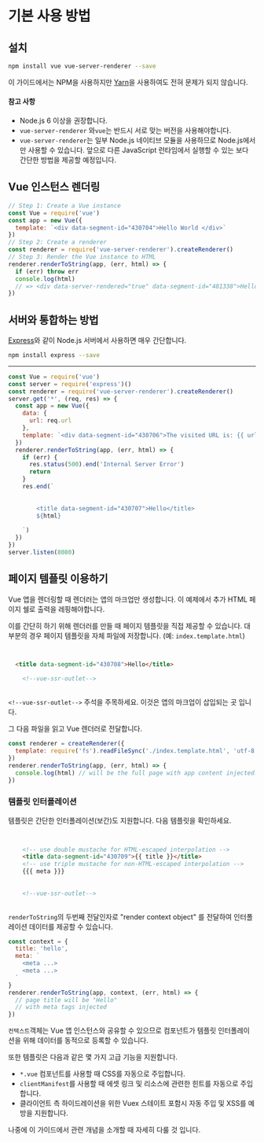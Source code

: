 # 기본 사용 방법

## 설치

```bash
npm install vue vue-server-renderer --save
```

이 가이드에서는 NPM을 사용하지만 [Yarn](https://yarnpkg.com/en/)을 사용하여도 전혀 문제가 되지 않습니다.

#### 참고 사항

- Node.js 6 이상을 권장합니다.
- `vue-server-renderer` 와`vue`는 반드시 서로 맞는 버전을 사용해야합니다.
- `vue-server-renderer`는 일부 Node.js 네이티브 모듈을 사용하므로 Node.js에서만 사용할 수 있습니다. 앞으로 다른 JavaScript 런타임에서 실행할 수 있는 보다 간단한 방법을 제공할 예정입니다.

## Vue 인스턴스 렌더링

```js
// Step 1: Create a Vue instance
const Vue = require('vue')
const app = new Vue({
  template: `<div data-segment-id="430704">Hello World </div>`
})
// Step 2: Create a renderer
const renderer = require('vue-server-renderer').createRenderer()
// Step 3: Render the Vue instance to HTML
renderer.renderToString(app, (err, html) => {
  if (err) throw err
  console.log(html)
  // => <div data-server-rendered="true" data-segment-id="481338">Hello World </div>
})
```

## 서버와 통합하는 방법

[Express](https://expressjs.com/)와 같이 Node.js 서버에서 사용하면 매우 간단합니다.

```bash
npm install express --save
```

---

```js
const Vue = require('vue')
const server = require('express')()
const renderer = require('vue-server-renderer').createRenderer()
server.get('*', (req, res) => {
  const app = new Vue({
    data: {
      url: req.url
    },
    template: `<div data-segment-id="430706">The visited URL is: {{ url }}</div>`
  })
  renderer.renderToString(app, (err, html) => {
    if (err) {
      res.status(500).end('Internal Server Error')
      return
    }
    res.end(`
      
      
        <title data-segment-id="430707">Hello</title>
        ${html}
      
    `)
  })
})
server.listen(8080)
```

## 페이지 템플릿 이용하기

Vue 앱을 렌더링할 때 렌더러는 앱의 마크업만 생성합니다. 이 예제에서 추가 HTML 페이지 쉘로 출력을 레핑해야합니다.

이를 간단히 하기 위해 렌더러를 만들 때 페이지 템플릿을 직접 제공할 수 있습니다. 대부분의 경우 페이지 템플릿을 자체 파일에 저장합니다. (예: `index.template.html`) 

```html


  <title data-segment-id="430708">Hello</title>
  
    <!--vue-ssr-outlet-->
  

```

`<!--vue-ssr-outlet-->` 주석을 주목하세요. 이것은 앱의 마크업이 삽입되는 곳 입니다.

그 다음 파일을 읽고 Vue 렌더러로 전달합니다.

```js
const renderer = createRenderer({
  template: require('fs').readFileSync('./index.template.html', 'utf-8')
})
renderer.renderToString(app, (err, html) => {
  console.log(html) // will be the full page with app content injected.
})
```

### 템플릿 인터폴레이션

템플릿은 간단한 인터폴레이션(보간)도 지원합니다. 다음 템플릿을 확인하세요.

```html

  
    <!-- use double mustache for HTML-escaped interpolation -->
    <title data-segment-id="430709">{{ title }}</title>
    <!-- use triple mustache for non-HTML-escaped interpolation -->
    {{{ meta }}}
  
  
    <!--vue-ssr-outlet-->
  

```

`renderToString`의 두번째 전달인자로  "render context object" 를 전달하여 인터폴레이션 데이터를 제공할 수 있습니다.

```js
const context = {
  title: 'hello',
  meta: `
    <meta ...>
    <meta ...>
  `
}
renderer.renderToString(app, context, (err, html) => {
  // page title will be "Hello"
  // with meta tags injected
})
```

`컨텍스트`객체는 Vue 앱 인스턴스와 공유할 수 있으므로 컴포넌트가 템플릿 인터폴레이션을 위해 데이터를 동적으로 등록할 수 있습니다.

또한 템플릿은 다음과 같은 몇 가지 고급 기능을 지원합니다.

- `*.vue` 컴포넌트를 사용할 때 CSS를 자동으로 주입합니다.
- `clientManifest`를 사용할 때 에셋 링크 및 리소스에 관련한 힌트를 자동으로 주입합니다.
- 클라이언트 측 하이드레이션을 위한 Vuex 스테이트 포함시 자동 주입 및 XSS를 예방을 지원합니다.

나중에 이 가이드에서 관련 개념을 소개할 때 자세히 다룰 것 입니다.
